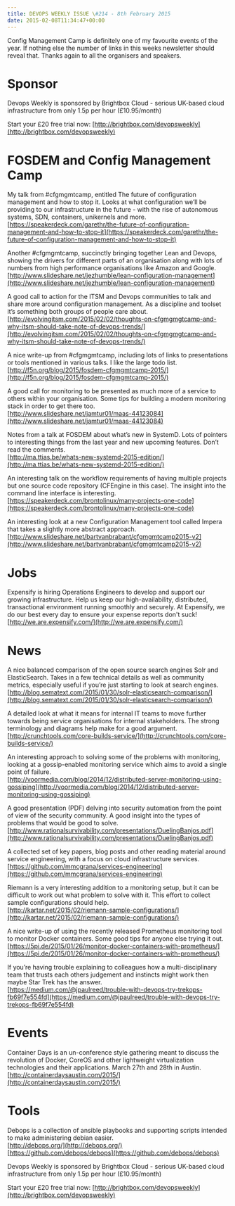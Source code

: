```yaml
---
title: DEVOPS WEEKLY ISSUE \#214 - 8th February 2015 
date: 2015-02-08T11:34:47+00:00
---
```


Config Management Camp is definitely one of my favourite events of the year. If nothing else the number of links in this weeks newsletter should reveal that. Thanks again to all the organisers and speakers.


Sponsor
======

Devops Weekly is sponsored by Brightbox Cloud - serious UK-based cloud infrastructure from only 1.5p per hour (£10.95/month)

Start your £20 free trial now: [http://brightbox.com/devopsweekly](http://brightbox.com/devopsweekly)


FOSDEM and Config Management Camp
================================

My talk from #cfgmgmtcamp, entitled The future of configuration management and how to stop it. Looks at what configuration we’ll be providing to our infrastructure in the future - with the rise of autonomous systems, SDN, containers, unikernels and more.
<br>[https://speakerdeck.com/garethr/the-future-of-configuration-management-and-how-to-stop-it](https://speakerdeck.com/garethr/the-future-of-configuration-management-and-how-to-stop-it)


Another #cfgmgmtcamp, succinctly bringing together Lean and Devops, showing the drivers for different parts of an organisation along with lots of numbers from high performance organisations like Amazon and Google.
<br>[http://www.slideshare.net/jezhumble/lean-configuration-management](http://www.slideshare.net/jezhumble/lean-configuration-management)


A good call to action for the ITSM and Devops communities to talk and share more around configuration management. As a discipline and toolset it’s something both groups of people care about.
<br>[http://evolvingitsm.com/2015/02/02/thoughts-on-cfgmgmgtcamp-and-why-itsm-should-take-note-of-devops-trends/](http://evolvingitsm.com/2015/02/02/thoughts-on-cfgmgmgtcamp-and-why-itsm-should-take-note-of-devops-trends/)


A nice write-up from #cfgmgmtcamp, including lots of links to presentations or tools mentioned in various talks. I like the large todo list.
<br>[http://f5n.org/blog/2015/fosdem-cfgmgmtcamp-2015/](http://f5n.org/blog/2015/fosdem-cfgmgmtcamp-2015/)


A good call for monitoring to be presented as much more of a service to others within your organisation. Some tips for building a modern monitoring stack in order to get there too.
<br>[http://www.slideshare.net/jamtur01/maas-44123084](http://www.slideshare.net/jamtur01/maas-44123084)


Notes from a talk at FOSDEM about what’s new in SystemD. Lots of pointers to interesting things from the last year and new upcoming features. Don’t read the comments.
<br>[http://ma.ttias.be/whats-new-systemd-2015-edition/](http://ma.ttias.be/whats-new-systemd-2015-edition/)


An interesting talk on the workflow requirements of having multiple projects but one source code repository (CFEngine in this case). The insight into the command line interface is interesting.
<br>[https://speakerdeck.com/brontolinux/many-projects-one-code](https://speakerdeck.com/brontolinux/many-projects-one-code)


An interesting look at a new Configuration Management tool called Impera that takes a slightly more abstract approach.
<br>[http://www.slideshare.net/bartvanbrabant/cfgmgmtcamp2015-v2](http://www.slideshare.net/bartvanbrabant/cfgmgmtcamp2015-v2)


Jobs
====

Expensify is hiring Operations Engineers to develop and support our growing infrastructure. Help us keep our high-availability, distributed, transactional environment running smoothly and securely. At Expensify, we do our best every day to ensure your expense reports don't suck!
<br>[http://we.are.expensify.com/](http://we.are.expensify.com/)


News
====

A nice balanced comparison of the open source search engines Solr and ElasticSearch. Takes in a few technical details as well as community metrics, especially useful if you’re just starting to look at search engines.
<br>[http://blog.sematext.com/2015/01/30/solr-elasticsearch-comparison/](http://blog.sematext.com/2015/01/30/solr-elasticsearch-comparison/)


A detailed look at what it means for internal IT teams to move further towards being service organisations for internal stakeholders. The strong terminology and diagrams help make for a good argument.
<br>[http://crunchtools.com/core-builds-service/](http://crunchtools.com/core-builds-service/)


An interesting approach to solving some of the problems with monitoring, looking at a gossip-enabled monitoring service which aims to avoid a single point of failure.
<br>[http://voormedia.com/blog/2014/12/distributed-server-monitoring-using-gossiping](http://voormedia.com/blog/2014/12/distributed-server-monitoring-using-gossiping)


A good presentation (PDF) delving into security automation from the point of view of the security community. A good insight into the types of problems that would be good to solve.
<br>[http://www.rationalsurvivability.com/presentations/DuelingBanjos.pdf](http://www.rationalsurvivability.com/presentations/DuelingBanjos.pdf)


A collected set of key papers, blog posts and other reading material around service engineering, with a focus on cloud infrastructure services.
<br>[https://github.com/mmcgrana/services-engineering](https://github.com/mmcgrana/services-engineering)


Riemann is a very interesting addition to a monitoring setup, but it can be difficult to work out what problem to solve with it. This effort to collect sample configurations should help.
<br>[http://kartar.net/2015/02/riemann-sample-configurations/](http://kartar.net/2015/02/riemann-sample-configurations/)


A nice write-up of using the recently released Prometheus monitoring tool to monitor Docker containers. Some good tips for anyone else trying it out.
<br>[https://5pi.de/2015/01/26/monitor-docker-containers-with-prometheus/](https://5pi.de/2015/01/26/monitor-docker-containers-with-prometheus/)


If you’re having trouble explaining to colleagues how a multi-disciplinary team that trusts each others judgement and instincts might work then maybe Star Trek has the answer.
<br>[https://medium.com/@jpaulreed/trouble-with-devops-try-trekops-fb69f7e554fd](https://medium.com/@jpaulreed/trouble-with-devops-try-trekops-fb69f7e554fd)


Events
======

Container Days is an un-conference style gathering meant to discuss the revolution of Docker, CoreOS and other lightweight virtualization technologies and their applications. March 27th and 28th in Austin.
<br>[http://containerdaysaustin.com/2015/](http://containerdaysaustin.com/2015/)


Tools
=====

Debops is a collection of ansible playbooks and supporting scripts intended to make administering debian easier.
<br>[http://debops.org/](http://debops.org/)
<br>[https://github.com/debops/debops](https://github.com/debops/debops)


Devops Weekly is sponsored by Brightbox Cloud - serious UK-based cloud infrastructure from only 1.5p per hour (£10.95/month)

Start your £20 free trial now: [http://brightbox.com/devopsweekly](http://brightbox.com/devopsweekly)




